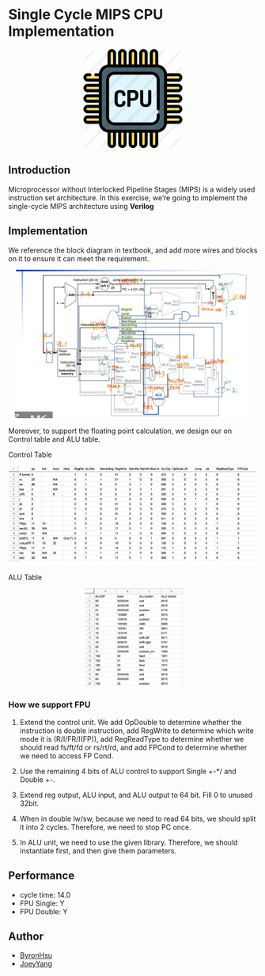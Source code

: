 # Single Cycle MIPS CPU Implementation
<div align="center">
    <img src="assets/cpu-icon.png" height="200px">
</div>

## Introduction

Microprocessor without Interlocked Pipeline Stages (MIPS) is a widely used instruction set architecture. In this exercise, we’re going to implement the single-cycle MIPS architecture using **Verilog**

## Implementation


We reference the block diagram in textbook, and add more wires and blocks on it to ensure it can meet the requirement.

<div align="center">
    <img src="assets/block-diagram.png" height="300px">
</div>

Moreover, to support the floating point calculation, we design our on Control table and ALU table.

Control Table
<div align="center">
    <img src="assets/control-table.png" height="200px">
</div>

ALU Table
<div align="center">
   <img src="assets/alu-table.png" height="200px">
</div>

### How we support FPU
1. Extend the control unit. We add OpDouble to determine whether the instruction is double instruction, add RegWrite to determine which write mode it is (R/I/FR/I(FP)), add RegReadType to determine whether we should read fs/ft/fd or rs/rt/rd, and add FPCond to determine whether we need to access FP Cond.

2. Use the remaining 4 bits of ALU control to support Single +-*/ and Double +-. 

3. Extend reg output, ALU input, and ALU output to 64 bit. Fill 0 to unused 32bit.

4. When in double lw/sw, because we need to read 64 bits, we should split it into 2 cycles. Therefore, we need to stop PC once.

5. In ALU unit, we need to use the given library. Therefore, we should instantiate first, and then give them parameters.


## Performance

- cycle time: 14.0
- FPU Single: Y
- FPU Double: Y

## Author

- [ByronHsu](https://github.com/ByronHsu)
- [JoeyYang](https://github.com/joeyy5588)